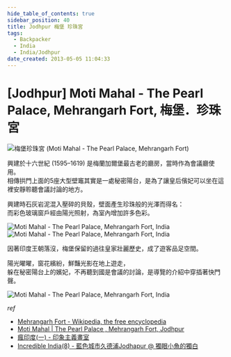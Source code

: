 ```yaml
---
hide_table_of_contents: true
sidebar_position: 40
title: Jodhpur 梅堡 珍珠宮
tags:
  - Backpacker
  - India
  - India/Jodhpur
date_created: 2013-05-05 11:04:33
---
```


[Jodhpur] Moti Mahal - The Pearl Palace, Mehrangarh Fort, 梅堡．珍珠宮
====================================================================

![梅堡珍珠宮 (Moti Mahal - The Pearl Palace, Mehrangarh Fort) ](http://farm9.staticflickr.com/8394/8631967540_8f8234acbc_c.jpg)

興建於十六世紀 (1595–1619) 是梅蘭加爾堡最古老的廳房，當時作為會議廳使用。  
相傳拱門上面的5座大型壁竈其實是一處秘密陽台，是為了讓皇后儐妃可以坐在這裡安靜聆聽會議討論的地方。

興建時石灰岩泥混入壓碎的貝殼，壁面產生珍珠般的光澤而得名：  
而彩色玻璃窗戶經由陽光照射，為室內增加許多色彩。

![Moti Mahal - The Pearl Palace, Mehrangarh Fort, India](http://farm9.staticflickr.com/8240/8631976858_561fa64eb4.jpg)![Moti Mahal - The Pearl Palace, Mehrangarh Fort, India](http://farm9.staticflickr.com/8120/8631980776_20469f4b5b.jpg)

因著印度王朝落沒，梅堡保留的過往皇家壯麗歷史，成了遊客品足空間。

陽光曜曜，窗花繽紛，鮮豔光影在地上遊走，  
躲在秘密陽台上的嬪妃，不再聽到國是會議的討論，是導覽的介紹中穿插著快門聲。

![Moti Mahal - The Pearl Palace, Mehrangarh Fort, India](http://farm9.staticflickr.com/8391/8631969954_5ca39136b8_c.jpg)

_ref_
-   [Mehrangarh Fort - Wikipedia, the free encyclopedia](http://goo.gl/qWZyP)
-   [Moti Mahal | The Pearl Palace , Mehrangarh Fort, Jodhpur](http://goo.gl/7K0r7)
-   [瘋印度(一) - 印象主義畫室](http://goo.gl/4yb8b)
-   [Incredible India(8) - 藍色城市久德浦Jodhapur @ 獨眼小魚的獨白](http://goo.gl/8AHyH)
